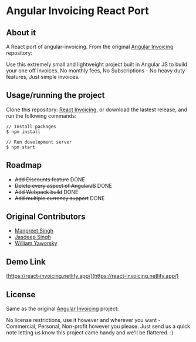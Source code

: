 # Angular Invoicing React Port

## About it

A React port of angular-invoicing. From the original [Angular Invoicing](https://metaware.github.io/angular-invoicing) repository:

Use this extremely small and lightweight project built in Angular JS to build your one off Invoices. No monthly fees, No Subscriptions - No heavy duty features, Just simple invoices.

## Usage/running the project

Clone this repository: [React Invoicing](https://github.com/emanu-dev/react-invoicing), or download the lastest release, and run the following commands:
```
// Install packages
$ npm install

// Run development server
$ npm start
```
## Roadmap

* ~~Add Discounts feature~~ DONE
* ~~Delete every aspect of AngularJS~~ DONE
* ~~Add Webpack build~~ DONE
* ~~Add multiple currency support~~ DONE

## Original Contributors

* [Manpreet Singh](http://github.com/manpreetrules)
* [Jasdeep Singh](http://jasdeep.ca)
* [William Yaworsky](https://github.com/yaworsw)

## Demo Link
[https://react-invoicing.netlify.app/](https://react-invoicing.netlify.app/)


## License
Same as the original [Angular Invoicing](https://metaware.github.io/angular-invoicing) project:

No license restrictions, use it however and wherever you want - Commercial, Personal, Non-profit however you please. Just send us a quick note letting us know this project came handy and we'll be flattered. :)
